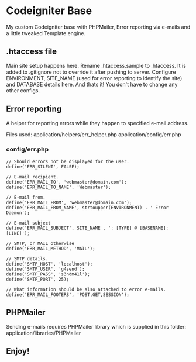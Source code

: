 # Codeigniter Base

My custom Codeigniter base with PHPMailer, Error reporting via e-mails and a little tweaked Template engine.

## .htaccess file

Main site setup happens here.
Rename .htaccess.sample to .htaccess. It is added to .gitignore not to override it after pushing to server.
Configure ENVIRONMENT, SITE_NAME (used for error reporting to identify the site) and DATABASE details here.
And thats it! You don't have to change any other configs.

## Error reporting

A helper for reporting errors while they happen to specified e-mail address.

Files used:
    application/helpers/err_helper.php
    application/config/err.php

### config/err.php

    // Should errors not be displayed for the user.
    define('ERR_SILENT', FALSE);

    // E-mail recipient.
    define('ERR_MAIL_TO', 'webmaster@domain.com');
    define('ERR_MAIL_TO_NAME', 'Webmaster');

    // E-mail from.
    define('ERR_MAIL_FROM', 'webmaster@domain.com');
    define('ERR_MAIL_FROM_NAME', strtoupper(ENVIRONMENT) . ' Error Daemon');

    // E-mail subject
    define('ERR_MAIL_SUBJECT', SITE_NAME . ': [TYPE] @ [BASENAME]:[LINE]');

    // SMTP, or MAIL otherwise
    define('ERR_MAIL_METHOD', 'MAIL');

    // SMTP details.
    define('SMTP_HOST', 'localhost');
    define('SMTP_USER', 'g4send');
    define('SMTP_PASS', 's3ndm41l');
    define('SMTP_PORT', 25);

    // What information should be also attached to error e-mails.
    define('ERR_MAIL_FOOTERS', 'POST,GET,SESSION');

## PHPMailer

Sending e-mails requires PHPMailer library which is supplied in this folder:
    application/libraries/PHPMailer

## Enjoy!
